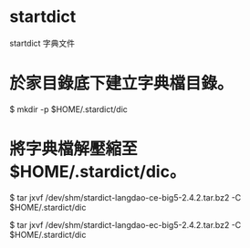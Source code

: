 # startdict
startdict 字典文件


# 於家目錄底下建立字典檔目錄。
$ mkdir -p $HOME/.stardict/dic

# 將字典檔解壓縮至 $HOME/.stardict/dic。
$ tar jxvf /dev/shm/stardict-langdao-ce-big5-2.4.2.tar.bz2 -C $HOME/.stardict/dic

$ tar jxvf /dev/shm/stardict-langdao-ec-big5-2.4.2.tar.bz2 -C $HOME/.stardict/dic
